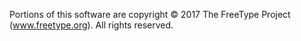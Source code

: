 Portions of this software are copyright © 2017 The FreeType Project (www.freetype.org).  All rights reserved.
